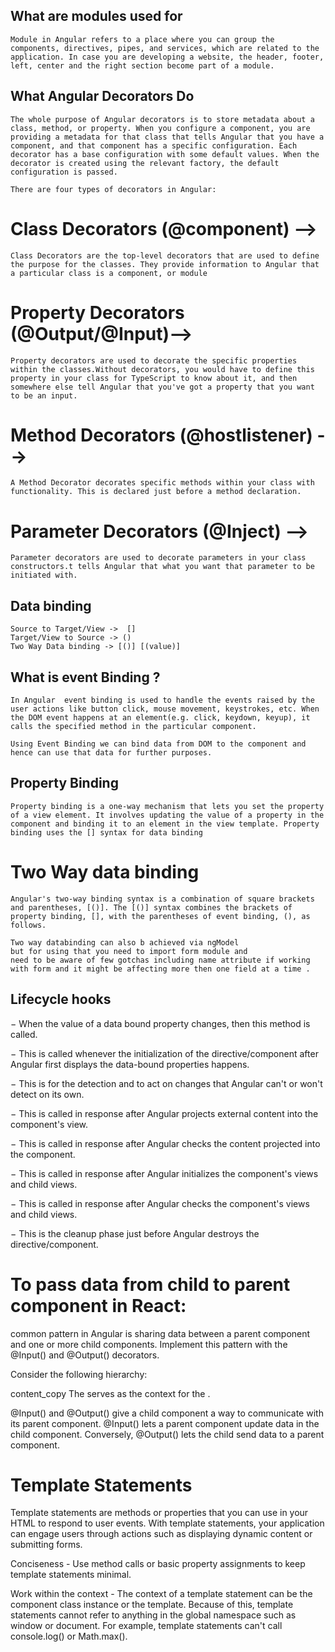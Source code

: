 ## What are modules used for
    Module in Angular refers to a place where you can group the components, directives, pipes, and services, which are related to the application. In case you are developing a website, the header, footer, left, center and the right section become part of a module.


## What Angular Decorators Do
    The whole purpose of Angular decorators is to store metadata about a class, method, or property. When you configure a component, you are providing a metadata for that class that tells Angular that you have a component, and that component has a specific configuration. Each decorator has a base configuration with some default values. When the decorator is created using the relevant factory, the default configuration is passed.

    There are four types of decorators in Angular:

# Class Decorators (@component) -->
    Class Decorators are the top-level decorators that are used to define the purpose for the classes. They provide information to Angular that a particular class is a component, or module

# Property Decorators (@Output/@Input)-->
    Property decorators are used to decorate the specific properties within the classes.Without decorators, you would have to define this property in your class for TypeScript to know about it, and then somewhere else tell Angular that you've got a property that you want to be an input.

# Method Decorators   (@hostlistener) --> 
    A Method Decorator decorates specific methods within your class with functionality. This is declared just before a method declaration.

# Parameter Decorators (@Inject) --> 
    Parameter decorators are used to decorate parameters in your class constructors.t tells Angular that what you want that parameter to be initiated with.


## Data binding 
    Source to Target/View ->  [] 
    Target/View to Source -> ()
    Two Way Data binding -> [()] [(value)]

## What is event Binding ?
    In Angular  event binding is used to handle the events raised by the user actions like button click, mouse movement, keystrokes, etc. When the DOM event happens at an element(e.g. click, keydown, keyup), it calls the specified method in the particular component. 

    Using Event Binding we can bind data from DOM to the component and hence can use that data for further purposes.

## Property Binding 
    Property binding is a one-way mechanism that lets you set the property of a view element. It involves updating the value of a property in the component and binding it to an element in the view template. Property binding uses the [] syntax for data binding

# Two Way data binding 
    Angular's two-way binding syntax is a combination of square brackets and parentheses, [()]. The [()] syntax combines the brackets of property binding, [], with the parentheses of event binding, (), as follows.

    Two way databinding can also b achieved via ngModel 
    but for using that you need to import form module and 
    need to be aware of few gotchas including name attribute if working with form and it might be affecting more then one field at a time . 
 
 ## Lifecycle hooks 

<ngOnChanges> − When the value of a data bound property changes, then this method is called.

<ngOnInit> − This is called whenever the initialization of the directive/component after Angular first displays the data-bound properties happens.

<ngDoCheck> − This is for the detection and to act on changes that Angular can't or won't detect on its own.

<ngAfterContentInit> − This is called in response after Angular projects external content into the component's view.

<ngAfterContentChecked> − This is called in response after Angular checks the content projected into the component.

<ngAfterViewInit >− This is called in response after Angular initializes the component's views and child views.

<ngAfterViewChecked> − This is called in response after Angular checks the component's views and child views.

<ngOnDestroy> − This is the cleanup phase just before Angular destroys the directive/component.


# To pass data from child to parent component in React:
 common pattern in Angular is sharing data between a parent component and one or more child components. Implement this pattern with the @Input() and @Output() decorators.

 Consider the following hierarchy:

content_copy
<parent-component>
  <child-component></child-component>
</parent-component>
The <parent-component> serves as the context for the <child-component>.

@Input() and @Output() give a child component a way to communicate with its parent component. @Input() lets a parent component update data in the child component. Conversely, @Output() lets the child send data to a parent component.


# Template Statements 

Template statements are methods or properties that you can use in your HTML to respond to user events. With template statements, your application can engage users through actions such as displaying dynamic content or submitting forms.

Conciseness -	Use method calls or basic property assignments to keep template statements minimal.

Work within the context -	The context of a template statement can be the component class instance or the template. Because of this, template statements cannot refer to anything in the global namespace such as window or document. For example, template statements can't call console.log() or Math.max().

